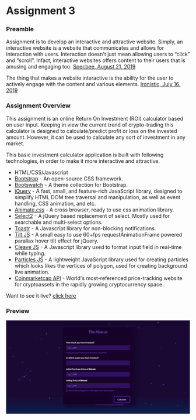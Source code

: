 # Assignment 3

### Preamble

Assignment is to develop an interactive and attractive website. Simply, an interactive website is a website that communicates and allows for interaction with users. Interaction doesn't just mean allowing users to “click” and “scroll”. Infact, interactive websites offers content to their users that is amusing and engaging too. [Specbee, August 21, 2019](https://www.specbee.com/blogs/how-make-interactive-websites-and-why-you-need-one "Specbee, August 21, 2019")

The thing that makes a website interactive is the ability for the user to actively engage with the content and various elements. [Ironistic, July 16, 2019](https://www.ironistic.com/insights/interactive-website-design-benefits/ "Ironistic, July 16, 2019")

### Assignment Overview

This assignment is an online Return On Investment (ROI) calculator based on user input. Keeping in view the current trend of crypto-trading this calculator is designed to calculate/predict profit or loss on the invested amount. However, it can be used to calculate any sort of investment in any market.

This basic investment calculator application is built with following technologies, in order to make it more interactive and attractive.

- HTML/CSS/Javascript
- [Bootstrap](https://getbootstrap.com/ "Bootstrap") - An open-source CSS framework.
- [Bootswatch](https://bootswatch.com/ "Bootswatch") - A theme collection for Bootstrap.
- [jQuery](https://jquery.com/ "jQuery") - A fast, small, and feature-rich JavaScript library, designed to simplify HTML DOM tree traversal and manipulation, as well as event handling, CSS animation, and etc.
- [Animate.css](https://animate.style/ "Animate.css") - A cross browser, ready to use css animation library.
- [Select2](https://select2.org/ "Select2") - A jQuery based replacement of select. Mostly used for searchable and multi-select options.
- [Toastr](https://codeseven.github.io/toastr/ "Toastr") - A Javascript library for non-blocking notifications.
- [Tilt JS](https://gijsroge.github.io/tilt.js/ "Tilt JS") - A small easy to use 60+fps requestAnimationFrame powered parallax hover tilt effect for jQuery.
- [Cleave JS](https://nosir.github.io/cleave.js/ "Cleave") - A Javascript library used to format input field in real-time while typing.
- [Particles JS](https://vincentgarreau.com/particles.js/ "Particles JS") - A lightweight JavaScript library used for creating particles which looks likes the vertices of polygon, used for creating background live animation.
- [Coinmarketcap API](https://coinmarketcap.com/ "Coinmarketcap API") - World's most-referenced price-tracking website for cryptoassets in the rapidly growing cryptocurrency space..

Want to see it live? [click here](https://theabacus.netlify.app/ "click here")

### Preview


[![Webpage Preview](./asset/imgs/site-preview.png "Webpage Preview")](https://theabacus.netlify.app/ "Webpage Preview")
